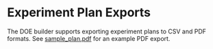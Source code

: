 # Experiment Plan Exports

The DOE builder supports exporting experiment plans to CSV and PDF formats. See [sample_plan.pdf](sample_plan.pdf) for an example PDF export.
